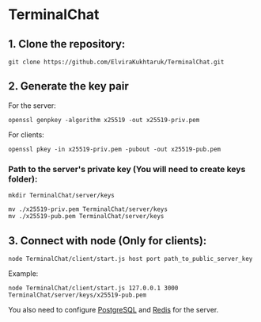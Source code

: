 # TerminalChat

## 1. Clone the repository:
```
git clone https://github.com/ElviraKukhtaruk/TerminalChat.git
```

## 2. Generate the key pair
For the server:
```
openssl genpkey -algorithm x25519 -out x25519-priv.pem
```
For clients:
```
openssl pkey -in x25519-priv.pem -pubout -out x25519-pub.pem
```
### Path to the server's private key (You will need to create keys folder):
```
mkdir TerminalChat/server/keys
```

```
mv ./x25519-priv.pem TerminalChat/server/keys
mv ./x25519-pub.pem TerminalChat/server/keys
```
## 3. Connect with node (Only for clients):

```
node TerminalChat/client/start.js host port path_to_public_server_key
```

Example:

```
node TerminalChat/client/start.js 127.0.0.1 3000 TerminalChat/server/keys/x25519-pub.pem
```

You also need to configure [PostgreSQL](https://www.postgresql.org/) and [Redis](https://redis.io/) for the server.
